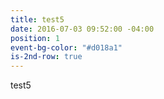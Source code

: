 ```yaml
---
title: test5
date: 2016-07-03 09:52:00 -04:00
position: 1
event-bg-color: "#d018a1"
is-2nd-row: true
---
```


test5